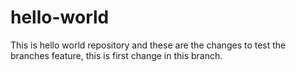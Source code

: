 # hello-world
This is hello world repository
and these are the changes to test the branches feature, this is first change in this branch.
